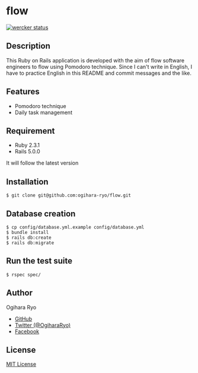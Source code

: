 # flow

[![wercker status](https://app.wercker.com/status/8ae389e165ff4e826f57345804365ca0/s/master "wercker status")](https://app.wercker.com/project/byKey/8ae389e165ff4e826f57345804365ca0)

## Description

This Ruby on Rails application is developed with the aim of flow software engineers to flow using Pomodoro technique.
Since I can't write in English, I have to practice English in this README and commit messages and the like.

## Features

- Pomodoro technique
- Daily task management

## Requirement

- Ruby 2.3.1
- Rails 5.0.0

It will follow the latest version

## Installation

```console
$ git clone git@github.com:ogihara-ryo/flow.git
```

## Database creation

```console
$ cp config/database.yml.example config/database.yml
$ bundle install
$ rails db:create
$ rails db:migrate
```

## Run the test suite

```console
$ rspec spec/
```

## Author

Ogihara Ryo

- [GitHub](https://github.com/ogihara-ryo)
- [Twitter (@OgiharaRyo)](https://twitter.com/OgiharaRyo)
- [Facebook](https://www.facebook.com/ryo.ogihara.5)

## License
[MIT License](https://github.com/ogihara-ryo/flow/blob/master/LICENSE)
